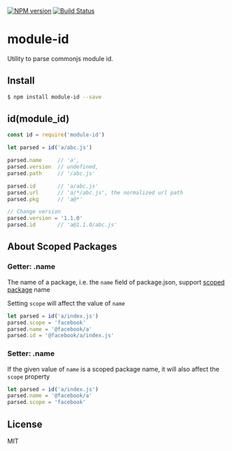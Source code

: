 [![NPM version](https://badge.fury.io/js/module-id.svg)](http://badge.fury.io/js/module-id)
[![Build Status](https://travis-ci.org/kaelzhang/node-module-id.svg?branch=master)](https://travis-ci.org/kaelzhang/node-module-id)

# module-id

Utility to parse commonjs module id.

## Install

```bash
$ npm install module-id --save
```

## id(module_id)

```js
const id = require('module-id')

let parsed = id('a/abc.js')

parsed.name     // 'a',
parsed.version  // undefined,
parsed.path     // '/abc.js'

parsed.id       // 'a/abc.js'
parsed.url      // 'a/*/abc.js', the normalized url path
parsed.pkg      // 'a@*'

// Change version
parsed.version = '1.1.0'
parsed.id       // 'a@1.1.0/abc.js'
```

## About Scoped Packages

### Getter: .name

The name of a package, i.e. the `name` field of package.json, support [scoped package](https://docs.npmjs.com/misc/scope) name

Setting `scope` will affect the value of `name`

```js
let parsed = id('a/index.js')
parsed.scope = 'facebook'
parsed.name = '@facebook/a'
parsed.id = '@facebook/a/index.js'
```

### Setter: .name

If the given value of `name` is a scoped package name, it will also affect the `scope` property

```js
let parsed = id('a/index.js')
parsed.name = '@facebook/a'
parsed.scope = 'facebook'
```

## License

MIT
